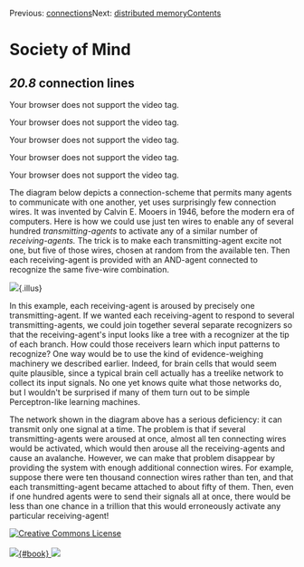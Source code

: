 <div class="chapnav">

<span class="prev">Previous: [connections](./som-20.7.html)</span><span
class="next">Next: [distributed memory](./som-20.9.html)</span><span
class="contents">[Contents](index.html)</span>
<div class="titlebar">

Society of Mind
===============

</div>

</div>

*20.8* connection lines
-----------------------

Your browser does not support the video tag.

Your browser does not support the video tag.

Your browser does not support the video tag.

Your browser does not support the video tag.

Your browser does not support the video tag.

The diagram below depicts a connection-scheme that permits many agents
to communicate with one another, yet uses surprisingly few connection
wires. It was invented by Calvin E. Mooers in 1946, before the modern
era of computers. Here is how we could use just ten wires to enable any
of several hundred *transmitting-agents* to activate any of a similar
number of *receiving-agents.* The trick is to make each
transmitting-agent excite not one, but five of those wires, chosen at
random from the available ten. Then each receiving-agent is provided
with an AND-agent connected to recognize the same five-wire combination.

![](./illus/ch20/20-4.png){.illus}

In this example, each receiving-agent is aroused by precisely one
transmitting-agent. If we wanted each receiving-agent to respond to
several transmitting-agents, we could join together several separate
recognizers so that the receiving-agent's input looks like a tree with a
recognizer at the tip of each branch. How could those receivers learn
which input patterns to recognize? One way would be to use the kind of
evidence-weighing machinery we described earlier. Indeed, for brain
cells that would seem quite plausible, since a typical brain cell
actually has a treelike network to collect its input signals. No one yet
knows quite what those networks do, but I wouldn't be surprised if many
of them turn out to be simple Perceptron-like learning machines.

The network shown in the diagram above has a serious deficiency: it can
transmit only one signal at a time. The problem is that if several
transmitting-agents were aroused at once, almost all ten connecting
wires would be activated, which would then arouse all the
receiving-agents and cause an avalanche. However, we can make that
problem disappear by providing the system with enough additional
connection wires. For example, suppose there were ten thousand
connection wires rather than ten, and that each transmitting-agent
became attached to about fifty of them. Then, even if one hundred agents
were to send their signals all at once, there would be less than one
chance in a trillion that this would erroneously activate any particular
receiving-agent!

<div class="footer">

[![Creative Commons
License](http://i.creativecommons.org/l/by-nc-sa/3.0/80x15.png)](http://creativecommons.org/licenses/by-nc-sa/3.0/deed.en_US)\
\
[![](./images/som_book.jpeg){#book}
![](./images/a_logo_17.gif)](http://www.amazon.com/gp/product/0671657135?ie=UTF8&camp=1789&creativeASIN=0671657135&linkCode=xm2&tag=marvinminsky)

</div>
